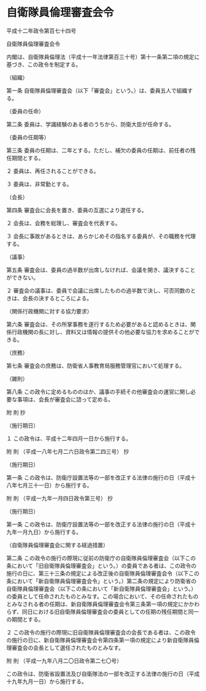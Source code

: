 # 自衛隊員倫理審査会令

平成十二年政令第百七十四号

自衛隊員倫理審査会令

内閣は、自衛隊員倫理法（平成十一年法律第百三十号）第十一条第二項の規定に基づき、この政令を制定する。

（組織）

第一条 自衛隊員倫理審査会（以下「審査会」という。）は、委員五人で組織する。

（委員の任命）

第二条 委員は、学識経験のある者のうちから、防衛大臣が任命する。

（委員の任期等）

第三条 委員の任期は、二年とする。ただし、補欠の委員の任期は、前任者の残任期間とする。

２ 委員は、再任されることができる。

３ 委員は、非常勤とする。

（会長）

第四条 審査会に会長を置き、委員の互選により選任する。

２ 会長は、会務を総理し、審査会を代表する。

３ 会長に事故があるときは、あらかじめその指名する委員が、その職務を代理する。

（議事）

第五条 審査会は、委員の過半数が出席しなければ、会議を開き、議決することができない。

２ 審査会の議事は、委員で会議に出席したものの過半数で決し、可否同数のときは、会長の決するところによる。

（関係行政機関に対する協力要求）

第六条 審査会は、その所掌事務を遂行するため必要があると認めるときは、関係行政機関の長に対し、資料又は情報の提供その他必要な協力を求めることができる。

（庶務）

第七条 審査会の庶務は、防衛省人事教育局服務管理官において処理する。

（雑則）

第八条 この政令に定めるもののほか、議事の手続その他審査会の運営に関し必要な事項は、会長が審査会に諮って定める。

附 則 抄

（施行期日）

１ この政令は、平成十二年四月一日から施行する。

附 則 （平成一八年七月二六日政令第二四三号） 抄

（施行期日）

第一条 この政令は、防衛庁設置法等の一部を改正する法律の施行の日（平成十八年七月三十一日）から施行する。

附 則 （平成一九年一月四日政令第三号） 抄

（施行期日）

第一条 この政令は、防衛庁設置法等の一部を改正する法律の施行の日（平成十九年一月九日）から施行する。

（自衛隊員倫理審査会に関する経過措置）

第二条 この政令の施行の際現に従前の防衛庁の自衛隊員倫理審査会（以下この条において「旧自衛隊員倫理審査会」という。）の委員である者は、この政令の施行の日に、第三十三条の規定による改正後の自衛隊員倫理審査会令（以下この条において「新自衛隊員倫理審査会令」という。）第二条の規定により防衛省の自衛隊員倫理審査会（以下この条において「新自衛隊員倫理審査会」という。）の委員として任命されたものとみなす。この場合において、その任命されたものとみなされる者の任期は、新自衛隊員倫理審査会令第三条第一項の規定にかかわらず、同日における旧自衛隊員倫理審査会の委員としての任期の残任期間と同一の期間とする。

２ この政令の施行の際現に旧自衛隊員倫理審査会の会長である者は、この政令の施行の日に、新自衛隊員倫理審査会令第四条第一項の規定により新自衛隊員倫理審査会の会長として選任されたものとみなす。

附 則 （平成一九年八月二〇日政令第二七〇号）

この政令は、防衛省設置法及び自衛隊法の一部を改正する法律の施行の日（平成十九年九月一日）から施行する。
